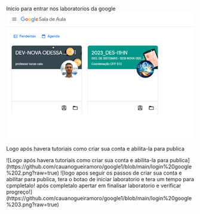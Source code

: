 
Inicio para entrar nos laboratorios da google ![de inicio entrar no class room sala de aula](https://github.com/cauanogueiramoro/google1/blob/main/login%20google%201.png?raw=true)
<p>Logo após havera tutoriais como criar sua conta e abilita-la para publica </p>
![Logo após havera tutoriais como criar sua conta e abilita-la para publica](https://github.com/cauanogueiramoro/google1/blob/main/login%20google%202.png?raw=true)
![logo apos seguir os passos de criar sua conta e abilitar para publica, tera o botao de iniciar laboratorio e tera um tempo para cpmpletalo! após completalo apertar em finalisar laboratorio e verificar progreço!](https://github.com/cauanogueiramoro/google1/blob/main/login%20google%203.png?raw=true)
